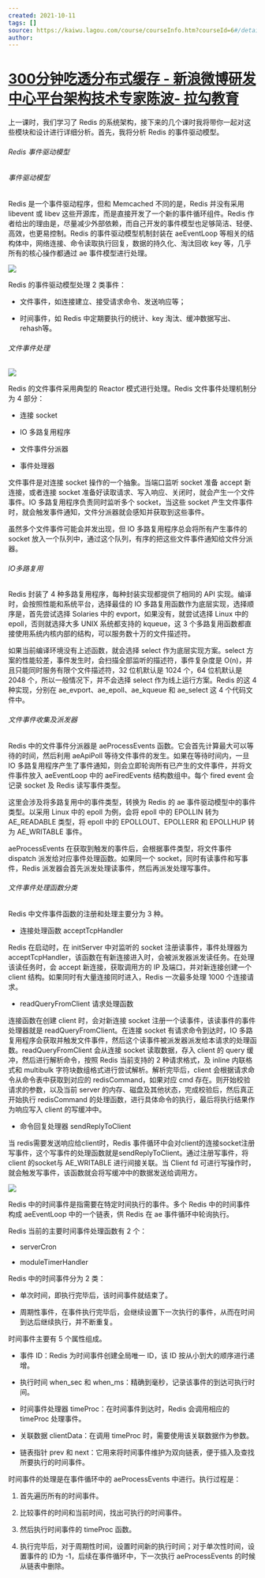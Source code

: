 ```yaml
---
created: 2021-10-11
tags: []
source: https://kaiwu.lagou.com/course/courseInfo.htm?courseId=6#/detail/pc?id=59
author: 
---
```


# [300分钟吃透分布式缓存 - 新浪微博研发中心平台架构技术专家陈波- 拉勾教育](https://kaiwu.lagou.com/course/courseInfo.htm?courseId=6#/detail/pc?id=59)


上一课时，我们学习了 Redis 的系统架构，接下来的几个课时我将带你一起对这些模块和设计进行详细分析。首先，我将分析 Redis 的事件驱动模型。

###### Redis 事件驱动模型

###### 事件驱动模型

Redis 是一个事件驱动程序，但和 Memcached 不同的是，Redis 并没有采用 libevent 或 libev 这些开源库，而是直接开发了一个新的事件循环组件。Redis 作者给出的理由是，尽量减少外部依赖，而自己开发的事件模型也足够简洁、轻便、高效，也更易控制。Redis 的事件驱动模型机制封装在 aeEventLoop 等相关的结构体中，网络连接、命令读取执行回复，数据的持久化、淘汰回收 key 等，几乎所有的核心操作都通过 ae 事件模型进行处理。

![](http://s0.lgstatic.com/i/image2/M01/9F/BF/CgotOV2yv6iAHosMAAAaut5-Ziw997.png)

Redis 的事件驱动模型处理 2 类事件：

-   文件事件，如连接建立、接受请求命令、发送响应等；
    
-   时间事件，如 Redis 中定期要执行的统计、key 淘汰、缓冲数据写出、rehash等。
    

###### 文件事件处理       

![](http://s0.lgstatic.com/i/image2/M01/9F/9F/CgoB5l2yv6iAb3V5AACx5LFCsHM346.png)

Redis 的文件事件采用典型的 Reactor 模式进行处理。Redis 文件事件处理机制分为 4 部分：  

-   连接 socket
    
-   IO 多路复用程序
    
-   文件事件分派器
    
-   事件处理器
    

文件事件是对连接 socket 操作的一个抽象。当端口监听 socket 准备 accept 新连接，或者连接 socket 准备好读取请求、写入响应、关闭时，就会产生一个文件事件。IO 多路复用程序负责同时监听多个 socket，当这些 socket 产生文件事件时，就会触发事件通知，文件分派器就会感知并获取到这些事件。

虽然多个文件事件可能会并发出现，但 IO 多路复用程序总会将所有产生事件的 socket 放入一个队列中，通过这个队列，有序的把这些文件事件通知给文件分派器。

###### IO多路复用

Redis 封装了 4 种多路复用程序，每种封装实现都提供了相同的 API 实现。编译时，会按照性能和系统平台，选择最佳的 IO 多路复用函数作为底层实现，选择顺序是，首先尝试选择 Solaries 中的 evport，如果没有，就尝试选择 Linux 中的 epoll，否则就选择大多 UNIX 系统都支持的 kqueue，这 3 个多路复用函数都直接使用系统内核内部的结构，可以服务数十万的文件描述符。

如果当前编译环境没有上述函数，就会选择 select 作为底层实现方案。select 方案的性能较差，事件发生时，会扫描全部监听的描述符，事件复杂度是 O(n)，并且只能同时服务有限个文件描述符，32 位机默认是 1024 个，64 位机默认是 2048 个，所以一般情况下，并不会选择 select 作为线上运行方案。Redis 的这 4 种实现，分别在 ae\_evport、ae\_epoll、ae\_kqueue 和 ae\_select 这 4 个代码文件中。

###### 文件事件收集及派发器

Redis 中的文件事件分派器是 aeProcessEvents 函数。它会首先计算最大可以等待的时间，然后利用 aeApiPoll 等待文件事件的发生。如果在等待时间内，一旦 IO 多路复用程序产生了事件通知，则会立即轮询所有已产生的文件事件，并将文件事件放入 aeEventLoop 中的 aeFiredEvents 结构数组中。每个 fired event 会记录 socket 及 Redis 读写事件类型。

这里会涉及将多路复用中的事件类型，转换为 Redis 的 ae 事件驱动模型中的事件类型。以采用 Linux 中的 epoll 为例，会将 epoll 中的 EPOLLIN 转为 AE\_READABLE 类型，将 epoll 中的 EPOLLOUT、EPOLLERR 和 EPOLLHUP 转为 AE\_WRITABLE 事件。

aeProcessEvents 在获取到触发的事件后，会根据事件类型，将文件事件 dispatch 派发给对应事件处理函数。如果同一个 socket，同时有读事件和写事件，Redis 派发器会首先派发处理读事件，然后再派发处理写事件。

###### 文件事件处理函数分类

Redis 中文件事件函数的注册和处理主要分为 3 种。

-   连接处理函数 acceptTcpHandler
    

Redis 在启动时，在 initServer 中对监听的 socket 注册读事件，事件处理器为 acceptTcpHandler，该函数在有新连接进入时，会被派发器派发读任务。在处理该读任务时，会 accept 新连接，获取调用方的 IP 及端口，并对新连接创建一个 client 结构。如果同时有大量连接同时进入，Redis 一次最多处理 1000 个连接请求。

-   readQueryFromClient 请求处理函数
    

连接函数在创建 client 时，会对新连接 socket 注册一个读事件，该读事件的事件处理器就是 readQueryFromClient。在连接 socket 有请求命令到达时，IO 多路复用程序会获取并触发文件事件，然后这个读事件被派发器派发给本请求的处理函数。readQueryFromClient 会从连接 socket 读取数据，存入 client 的 query 缓冲，然后进行解析命令，按照 Redis 当前支持的 2 种请求格式，及 inline 内联格式和 multibulk 字符块数组格式进行尝试解析。解析完毕后，client 会根据请求命令从命令表中获取到对应的 redisCommand，如果对应 cmd 存在。则开始校验请求的参数，以及当前 server 的内存、磁盘及其他状态，完成校验后，然后真正开始执行 redisCommand 的处理函数，进行具体命令的执行，最后将执行结果作为响应写入 client 的写缓冲中。

-   命令回复处理器 sendReplyToClient
    

当 redis需要发送响应给client时，Redis 事件循环中会对client的连接socket注册写事件，这个写事件的处理函数就是sendReplyToClient。通过注册写事件，将 client 的socket与 AE\_WRITABLE 进行间接关联。当 Client fd 可进行写操作时，就会触发写事件，该函数就会将写缓冲中的数据发送给调用方。

![](http://s0.lgstatic.com/i/image2/M01/9F/BF/CgotOV2yv6iAclj-AABDYMWUBqc161.png)

Redis 中的时间事件是指需要在特定时间执行的事件。多个 Redis 中的时间事件构成 aeEventLoop 中的一个链表，供 Redis 在 ae 事件循环中轮询执行。

Redis 当前的主要时间事件处理函数有 2 个：

-   serverCron
    
-   moduleTimerHandler
    

Redis 中的时间事件分为 2 类：

-   单次时间，即执行完毕后，该时间事件就结束了。
    
-   周期性事件，在事件执行完毕后，会继续设置下一次执行的事件，从而在时间到达后继续执行，并不断重复。
    

时间事件主要有 5 个属性组成。

-   事件 ID：Redis 为时间事件创建全局唯一 ID，该 ID 按从小到大的顺序进行递增。
    
-   执行时间 when\_sec 和 when\_ms：精确到毫秒，记录该事件的到达可执行时间。
    
-   时间事件处理器 timeProc：在时间事件到达时，Redis 会调用相应的 timeProc 处理事件。
    
-   关联数据 clientData：在调用 timeProc 时，需要使用该关联数据作为参数。
    
-   链表指针 prev 和 next：它用来将时间事件维护为双向链表，便于插入及查找所要执行的时间事件。
    

时间事件的处理是在事件循环中的 aeProcessEvents 中进行。执行过程是：

1.  首先遍历所有的时间事件。
    
2.  比较事件的时间和当前时间，找出可执行的时间事件。
    
3.  然后执行时间事件的 timeProc 函数。
    
4.  执行完毕后，对于周期性时间，设置时间新的执行时间；对于单次性时间，设置事件的 ID为 -1，后续在事件循环中，下一次执行 aeProcessEvents 的时候从链表中删除。
